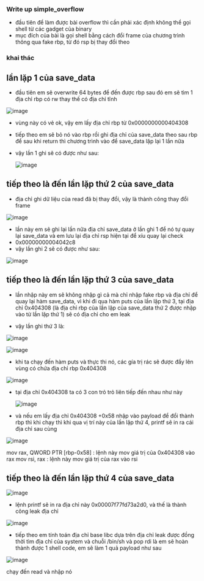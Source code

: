 ### Write up simple_overflow
- đầu tiên để làm được bài overflow thì cần phải xác định không thể gọi shell từ các gadget của binary 
- mục đích của bài là gọi shell bằng cách đổi frame của chương trình thông qua fake rbp, từ đó rsp bị thay đổi theo

### khai thác
## lần lặp 1 của save_data
- đầu tiên em sẽ overwrite 64 bytes để đến được rbp sau đó em sẽ tìm 1 địa chỉ rbp có rw thay thế có địa chỉ tĩnh


![image](https://github.com/antkss/writeUP/assets/88892713/0e6cc2b6-7a98-414a-901d-d1c0d77a346e)


- vùng này có vẻ ok, vậy em lấy địa chỉ rbp từ 0x0000000000404308
- tiếp theo em sẽ bỏ nó vào rbp rồi ghi địa chỉ của save_data theo sau rbp để sau khi return thì chương trình vào để save_data lặp lại 1 lần nữa 
- vậy lần 1 ghi sẽ có được như sau:

  ![image](https://github.com/antkss/writeUP/assets/88892713/7c5ceb87-ee0d-49e7-89b6-fa834c1a363e)


## tiếp theo là đến lần lặp thứ 2 của save_data
- địa chỉ ghi dữ liệu của read đã bị thay đổi, vậy là thành công thay đổi frame

![image](https://github.com/antkss/writeUP/assets/88892713/915adc3d-2796-4262-a2eb-ee6dca30bb1e)


- lần này em sẽ ghi lại lần nữa địa chỉ save_data ở lần ghi 1 để nó tự quay lại save_data và em lưu lại địa chỉ rsp hiện tại để xíu quay lại check
- 0x00000000004042c8
- vậy lần ghi 2 sẽ có được như sau:

![image](https://github.com/antkss/writeUP/assets/88892713/d0569064-c2e2-4f73-a979-4d3021fffa97)

## tiếp theo là đến lần lặp thứ 3 của save_data
- lần nhập này em sẽ không nhập gì cả mà chỉ nhập fake rbp và địa chỉ để quay lại hàm save_data, vì khi đi qua hàm puts của lần lặp thứ 3, tại địa chỉ 0x404308 (là địa chỉ rbp của lần lặp của save_data thứ 2 được nhập vào từ lần lặp thứ 1) sẽ có địa chỉ cho em leak

- vậy lần ghi thứ 3 là:

![image](https://github.com/antkss/writeUP/assets/88892713/bf00cdec-5cd8-4387-a215-a7a0d4e40a38)



![image](https://github.com/antkss/writeUP/assets/88892713/6faaeb3e-0916-4757-a606-3886a96dffb1)



- khi ta chạy đến hàm puts và thực thi nó, các gía trị rác sẽ được đẩy lên vùng có chứa địa chỉ rbp 0x404308

![image](https://github.com/antkss/writeUP/assets/88892713/eb0802fd-cd26-47b0-9200-e4b2683155ba)

- tại địa chỉ 0x404308 ta có 3 con trỏ trỏ liên tiếp đến nhau như này

  ![image](https://github.com/antkss/writeUP/assets/88892713/b8073dcc-78e7-43bb-84a7-2324a4585b5a)

- và nếu em lấy địa chỉ 0x404308 +0x58 nhập vào payload để đổi thành rbp thì khi chạy thì khi qua vị trí này của lần lặp thứ 4, printf sẽ in ra cái địa chỉ sau cùng 

![image](https://github.com/antkss/writeUP/assets/88892713/d7455c0b-16bc-4d47-92bb-5400a01c5709)

mov    rax, QWORD PTR [rbp-0x58] : lệnh này mov giá trị của 0x404308 vào rax
mov    rsi, rax                  : lệnh này mov giá trị của rax vào rsi


## tiếp theo là đến lần lặp thứ 4 của save_data



![image](https://github.com/antkss/writeUP/assets/88892713/688719ff-9731-4fcc-b662-7234799df9ad)

- lệnh printf sẽ in ra địa chỉ này 0x00007f77fd73a2d0, và thế là thành công leak địa chỉ 


![image](https://github.com/antkss/writeUP/assets/88892713/6c1af3f9-fda5-4a3d-87c0-d5eb0a53ceb6)


- tiếp theo em tính toán địa chỉ base libc dựa trên địa chỉ leak được đồng thời tìm địa chỉ của system và chuỗi /bin/sh và pop rdi là em sẽ hoàn thành được 1 shell code, em sẽ làm 1 quả payload như sau

![image](https://github.com/antkss/writeUP/assets/88892713/1f3a48cf-7091-4125-bd08-7634f36ff4c3)

chạy đến read và nhập nó 




